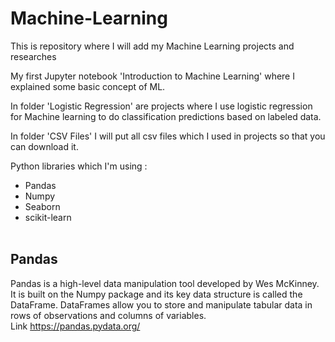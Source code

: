 # Machine-Learning
This is repository where I will add my Machine Learning projects and researches
<br>

My first Jupyter notebook  'Introduction to Machine Learning' where I explained some basic concept of ML.<br>

In folder 'Logistic Regression' are projects where I use logistic regression for Machine learning to do classification predictions based on labeled data.

In folder 'CSV Files' I will put all csv files which I used in projects so that you can download it.<br>

Python libraries which I'm using :

* Pandas
* Numpy
* Seaborn
* scikit-learn
<br><br>

## Pandas <br>

Pandas is a high-level data manipulation tool developed by Wes McKinney. It is built on the Numpy package and its key data structure is called the DataFrame. DataFrames allow you to store and manipulate tabular data in rows of observations and columns of variables.<br>
Link https://pandas.pydata.org/
